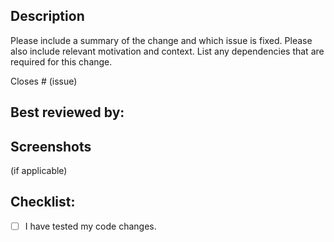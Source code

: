 ## Description

Please include a summary of the change and which issue is fixed. Please also include relevant motivation and context. List any dependencies that are required for this change.

Closes # (issue)

## Best reviewed by:

## Screenshots
(if applicable)

## Checklist:

- [ ] I have tested my code changes.

